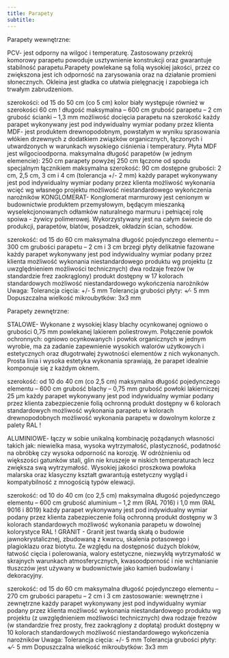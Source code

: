 ```yaml
---
title: Parapety
subtitle:
---
```


Parapety wewnętrzne: 

PCV- jest odporny na wilgoć i temperaturę. Zastosowany przekrój komorowy parapetu powoduje usztywnienie konstrukcji oraz gwarantuje stabilność parapetu.Parapety powlekane są folią wysokiej jakości, przez co zwiększona jest ich odporność na zarysowania oraz na działanie promieni słonecznych. Okleina jest gładka co ułatwia pielęgnację i zapobiega ich trwałym zabrudzeniom.

szerokości: od 15 do 50 cm (co 5 cm)
kolor biały występuje również w szerokości 60 cm !
długość maksymalna – 600 cm
grubość parapetu – 2 cm
grubość ścianki – 1,3 mm
możliwość docięcia parapetu na szerokość
każdy parapet wykonywany jest pod indywidualny wymiar podany przez klienta
MDF-  jest produktem drewnopodobnym, powstałym w wyniku sprasowania włókien drzewnych z dodatkiem związków organicznych, łączonych i utwardzonych w warunkach wysokiego ciśnienia i temperatury. Płyta MDF jest wilgocioodporna. 
maksymalna długość parapetów (w jednym elemencie): 250 cm
parapety powyżej 250 cm łączone od spodu specjalnym łącznikiem
maksymalna szerokość: 90 cm
dostępne grubości: 2 cm, 2,5 cm, 3 cm i 4 cm (tolerancja +/- 2 mm)
każdy parapet wykonywany jest pod indywidualny wymiar podany przez klienta
możliwość wykonania wcięć wg własnego projektu
możliwość niestandardowego wykończenia narożników
KONGLOMERAT- Konglomerat marmurowy jest cenionym w budownictwie produktem przemysłowym, będącym mieszanką wyselekcjonowanych odłamków naturalnego marmuru i pełniącej rolę spoiwa - żywicy polimerowej.
Wykorzystywany jest na całym świecie do produkcji, parapetów, blatów, posadzek, okładzin ścian, schodów.

szerokość: od 15 do 60 cm
maksymalna długość pojedynczego elementu – 300 cm
grubości parapetu – 2 cm i 3 cm
brzegi płyty delikatnie fazowane
każdy parapet wykonywany jest pod indywidualny wymiar podany przez klienta
możliwość wykonania niestandardowego produktu wg projektu (z uwzględnieniem możliwości technicznych)
dwa rodzaje frezów (w standardzie frez zaokrąglony)
produkt dostępny w 17 kolorach standardowych
możliwość niestandardowego wykończenia narożników
Uwaga:
Tolerancja cięcia: +/- 5 mm
Tolerancja grubości płyty: +⁄- 5 mm
Dopuszczalna wielkość mikroubytków: 3x3 mm

Parapety zewnętrzne: 

STALOWE- Wykonane z wysokiej klasy blachy ocynkowanej ogniowo o grubości 0,75 mm powlekanej lakierem poliestrowym. Połączenie powłok ochronnych: ogniowo ocynkowanych i powłok organicznych w jednym wyrobie, ma za zadanie zapewnienie wysokich walorów użytkowych i estetycznych oraz długotrwałej żywotności elementów z nich wykonanych. Prosta linia i wysoka estetyka wykonania sprawiają, że parapet idealnie komponuje się z każdym oknem.

szerokość: od 10 do 40 cm (co 2,5 cm)
maksymalna długość pojedynczego elementu – 600 cm
grubość blachy – 0,75 mm
grubość powłoki lakierniczej 25 µm
każdy parapet wykonywany jest pod indywidualny wymiar podany przez klienta
zabezpieczenie folią ochronną
produkt dostępny w 6 kolorach standardowych
możliwość wykonania parapetu w kolorach drewnopodobnych
możliwość wykonania parapetu w dowolnym kolorze z palety RAL !

ALUMINIOWE- łączy w sobie unikalną kombinację pożądanych własności takich jak: niewielka masa, wysoka wytrzymałość, plastyczność, podatność na obróbkę czy wysoka odporność na korozję. W odróżnieniu od większości gatunków stali, glin nie kruszeje w niskich temperaturach lecz zwiększa swą wytrzymałość. Wysokiej jakości proszkowa powłoka malarska oraz klasyczny kształt gwarantują estetyczny wygląd i kompatybilność z mnogością typów elewacji.

szerokość: od 10 do 40 cm (co 2,5 cm)
maksymalna długość pojedynczego elementu – 600 cm
grubość aluminium – 1,2 mm (RAL 7016) i 1,0 mm (RAL 9016 i 8019)
każdy parapet wykonywany jest pod indywidualny wymiar podany przez klienta
zabezpieczenie folią ochronną
produkt dostępny w 3 kolorach standardowych
możliwość wykonania parapetu w dowolnej kolorystyce RAL !
GRANIT - Granit jest twardą skałą o budowie jawnokrystalicznej, zbudowaną z kwarcu, skalenia potasowego i plagioklazu oraz biotytu. Ze względu na dostępność dużych bloków, łatwość cięcia i polerowania, walory estetyczne, niezwykłą wytrzymałość w skrajnych warunkach atmosferycznych, kwasoodporność i nie wchłanianie tłuszczów jest używany w budownictwie jako kamień budowlany i dekoracyjny.

szerokość: od 15 do 60 cm
maksymalna długość pojedynczego elementu – 270 cm
grubości parapetu – 2 cm i 3 cm
zastosowanie: wewnętrzne i zewnętrzne
każdy parapet wykonywany jest pod indywidualny wymiar podany przez klienta
możliwość wykonania niestandardowego produktu wg projektu (z uwzględnieniem możliwości technicznych)
dwa rodzaje frezów (w standardzie frez prosty, frez zaokrąglony z dopłatą)
produkt dostępny w 10 kolorach standardowych
możliwość niestandardowego wykończenia narożników
Uwaga:
Tolerancja cięcia: +/- 5 mm
Tolerancja grubości płyty: +⁄- 5 mm
Dopuszczalna wielkość mikroubytków: 3x3 mm